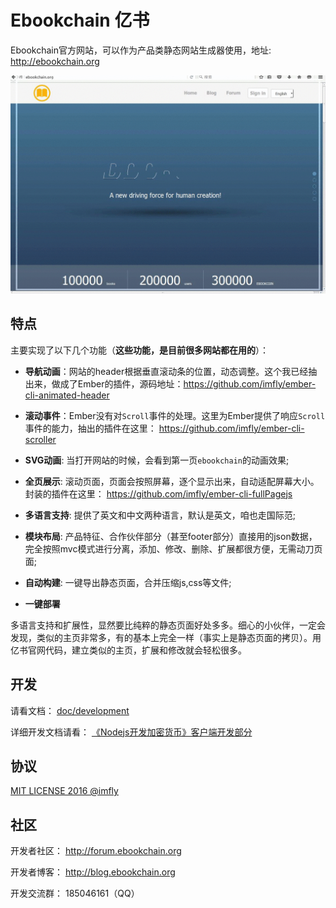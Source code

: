 # Ebookchain 亿书

Ebookchain官方网站，可以作为产品类静态网站生成器使用，地址: http://ebookchain.org

![ebookchain](./doc/ebookchain.gif)

## 特点

主要实现了以下几个功能（**这些功能，是目前很多网站都在用的**）：

* **导航动画**：网站的header根据垂直滚动条的位置，动态调整。这个我已经抽出来，做成了Ember的插件，源码地址：https://github.com/imfly/ember-cli-animated-header

* **滚动事件**：Ember没有对`Scroll`事件的处理。这里为Ember提供了响应`Scroll`事件的能力，抽出的插件在这里： https://github.com/imfly/ember-cli-scroller

* **SVG动画**: 当打开网站的时候，会看到第一页`ebookchain`的动画效果;

* **全页展示**: 滚动页面，页面会按照屏幕，逐个显示出来，自动适配屏幕大小。封装的插件在这里： https://github.com/imfly/ember-cli-fullPagejs

* **多语言支持**: 提供了英文和中文两种语言，默认是英文，咱也走国际范;
* **模块布局**: 产品特征、合作伙伴部分（甚至footer部分）直接用的json数据，完全按照mvc模式进行分离，添加、修改、删除、扩展都很方便，无需动刀页面;
* **自动构建**: 一键导出静态页面，合并压缩js,css等文件;
* **一键部署**

多语言支持和扩展性，显然要比纯粹的静态页面好处多多。细心的小伙伴，一定会发现，类似的主页非常多，有的基本上完全一样（事实上是静态页面的拷贝）。用亿书官网代码，建立类似的主页，扩展和修改就会轻松很多。

## 开发

请看文档： [doc/development](doc/development.md)

详细开发文档请看： [《Nodejs开发加密货币》客户端开发部分](http://bitcoin-on-nodejs.ebookchain.org/5-%E5%BC%80%E5%8F%91%E5%AE%9E%E8%B7%B5/1-Ember%E6%B7%B1%E2%80%9C%E5%9D%91%E2%80%9D%E6%B5%85%E5%87%BA.html)

## 协议

[MIT LICENSE 2016 @imfly](./LICENSE.md)

## 社区

开发者社区： <http://forum.ebookchain.org>

开发者博客： <http://blog.ebookchain.org>

开发交流群： 185046161（QQ）